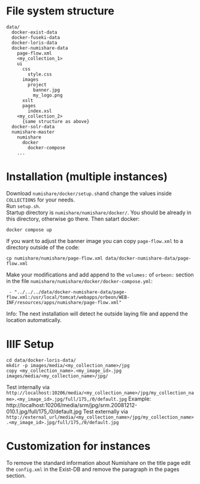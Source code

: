 # File system structure

    data/
      docker-exist-data
      docker-fuseki-data
      docker-loris-data
      docker-numishare-data
        page-flow.xml
        <my_collection_1>
        ui
          css
            style.css
          images
            project
              banner.jpg
              my_logo.png
          xslt
          pages
            index.xsl
        <my_collection_2>
          {same structure as above}
      docker-solr-data
      numishare-master
        numishare
          docker
            docker-compose
        ...

# Installation (multiple instances)

Download `numishare/docker/setup.sh`and change the values inside `COLLECTIONS` for your needs.  
Run `setup.sh`.  
Startup directory is `numishare/numishare/docker/`. You should be already in this directory, otherwise go there. Then satart docker:
    
    docker compose up
    
If you want to adjust the banner image you can copy `page-flow.xml` to a directory outside of the code:

    cp numishare/numishare/page-flow.xml data/docker-numishare-data/page-flow.xml
    
Make your modifications and add append to the `volumes:` of `orbeon:` section in the file `numishare/numishare/docker/docker-compose.yml`:

     - "../../../data/docker-numishare-data/page-flow.xml:/usr/local/tomcat/webapps/orbeon/WEB-INF/resources/apps/numishare/page-flow.xml"
     
Info: The next installation will detect he outside laying file and append the location automatically.


# IIIF Setup

    cd data/docker-loris-data/
    mkdir -p images/media/<my_collection_name>/jpg
    copy <my_collection_name>.<my_image_id>.jpg images/media/<my_collection_name>/jpg/

Test internally via `http://localhost:10206/media/<my_collection_name>/jpg/my_collection_name>.<my_image_id>.jpg/full/175,/0/default.jpg`
Example:
    http://localhost:10206/media/srm/jpg/srm.20081212-010.1.jpg/full/175,/0/default.jpg
Test externally via `http://external_url/media/<my_collection_name>/jpg/my_collection_name>.<my_image_id>.jpg/full/175,/0/default.jpg`

# Customization for instances

To remove the standard information about Numishare on the title page edit the `config.xml` in the Exist-DB and remove the paragraph in the pages section. 
